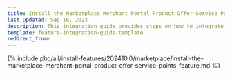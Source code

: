 ```yaml
---
title: Install the Marketplace Merchant Portal Product Offer Service Points feature
last_updated: Sep 16, 2023
description: This integration guide provides steps on how to integrate the Marketplace Merchant Portal Product Offer Service Points feature into a Spryker project.
template: feature-integration-guide-template
redirect_from:
---
```


{% include pbc/all/install-features/202410.0/marketplace/install-the-marketplace-merchant-portal-product-offer-service-points-feature.md %} <!-- To edit, see /_includes/pbc/all/install-features/202311.0/marketplace/install-the-marketplace-merchant-portal-product-offer-service-points-feature.md -->

